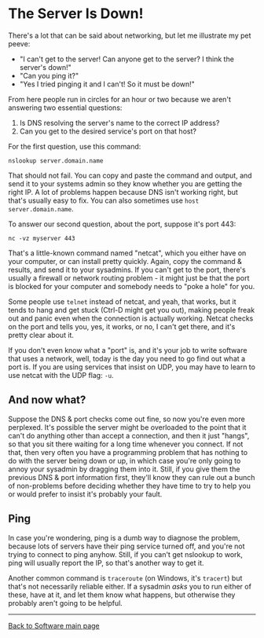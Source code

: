 # The Server Is Down!

There's a lot that can be said about networking, but let me illustrate my pet peeve:

- "I can't get to the server! Can anyone get to the server? I think the server's down!"
- "Can you ping it?"
- "Yes I tried pinging it and I can't! So it must be down!"

From here people run in circles for an hour or two because we aren't answering two essential questions:

1. Is DNS resolving the server's name to the correct IP address?
2. Can you get to the desired service's port on that host?

For the first question, use this command:

    nslookup server.domain.name

That should not fail. You can copy and paste the command and output, and send it to your systems admin so they know whether you are getting the right IP. A lot of problems happen because DNS isn't working right, but that's usually easy to fix. You can also sometimes use `host server.domain.name`.

To answer our second question, about the port, suppose it's port 443:

    nc -vz myserver 443

That's a little-known command named "netcat", which you either have on your computer, or can install pretty quickly. Again, copy the command & results, and send it to your sysadmins. If you can't get to the port, there's usually a firewall or network routing problem - it might just be that the port is blocked for your computer and somebody needs to "poke a hole" for you.

Some people use `telnet` instead of netcat, and yeah, that works, but it tends to hang and get stuck (Ctrl-D might get you out), making people freak out and panic even when the connection is actually working. Netcat checks on the port and tells you, yes, it works, or no, I can't get there, and it's pretty clear about it.

If you don't even know what a "port" is, and it's your job to write software that uses a network, well, today is the day you need to go find out what a port is. If you are using services that insist on UDP, you may have to learn to use netcat with the UDP flag: `-u`.

## And now what?

Suppose the DNS & port checks come out fine, so now you're even more perplexed. It's possible the server might be overloaded to the point that it can't do anything other than accept a connection, and then it just "hangs", so that you sit there waiting for a long time whenever you connect. If not that, then very often you have a programming problem that has nothing to do with the server being down or up, in which case you're only going to annoy your sysadmin by dragging them into it. Still, if you give them the previous DNS & port information first, they'll know they can rule out a bunch of non-problems before deciding whether they have time to try to help you or would prefer to insist it's probably your fault.

## Ping

In case you're wondering, ping is a dumb way to diagnose the problem, because lots of servers have their ping service turned off, and you're not trying to connect to ping anyhow. Still, if you can't get nslookup to work, ping will usually report the IP, so that's another way to get it.

Another common command is `traceroute` (on Windows, it's `tracert`) but that's not necessarily reliable either. If a sysadmin _asks_ you to run either of these, have at it, and let them know what happens, but otherwise they probably aren't going to be helpful.

----

[Back to Software main page](./README.md)
